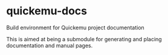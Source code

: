 # quickemu-docs
Build environment for Quickemu project documentation

This is aimed at being a submodule for generating and placing
documentation and manual pages.
